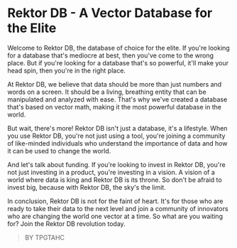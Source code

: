 # Rektor DB - A Vector Database for the Elite
Welcome to Rektor DB, the database of choice for the elite. If you're looking for a database that's mediocre at best, then you've come to the wrong place. But if you're looking for a database that's so powerful, it'll make your head spin, then you're in the right place.

At Rektor DB, we believe that data should be more than just numbers and words on a screen. It should be a living, breathing entity that can be manipulated and analyzed with ease. That's why we've created a database that's based on vector math, making it the most powerful database in the world.

But wait, there's more! Rektor DB isn't just a database, it's a lifestyle. When you use Rektor DB, you're not just using a tool, you're joining a community of like-minded individuals who understand the importance of data and how it can be used to change the world.

And let's talk about funding. If you're looking to invest in Rektor DB, you're not just investing in a product, you're investing in a vision. A vision of a world where data is king and Rektor DB is its throne. So don't be afraid to invest big, because with Rektor DB, the sky's the limit.

In conclusion, Rektor DB is not for the faint of heart. It's for those who are ready to take their data to the next level and join a community of innovators who are changing the world one vector at a time. So what are you waiting for? Join the Rektor DB revolution today.

> BY TPGTAHC
